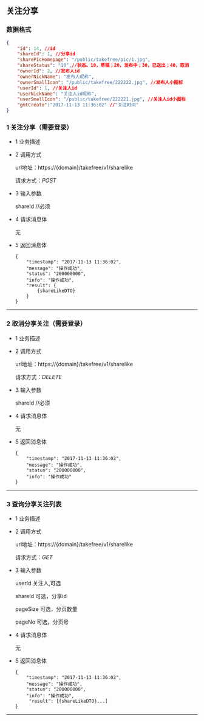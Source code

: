 ## 关注分享

### 数据格式
```json
{
    "id": 14, //id
    "shareId": 1, //分享id
    "sharePicHomepage": "/public/takefree/pic/1.jpg", 
    "shareStatus": "10",//状态。10，草稿；20，发布中；30，已送出；40，取消
    "ownerId": 2, //发布人id
    "ownerNickName": "发布人昵称",
    "ownerSmallIcon": "/public/takefree/222222.jpg", //发布人小图标
    "userId": 1, //关注人id
    "userNickName": "关注人id昵称",
    "userSmallIcon": "/public/takefree/222221.jpg", //关注人id小图标
    "gmtCreate":"2017-11-13 11:36:02" //"关注时间"
}
```
### 1 关注分享（需要登录）
* 1 业务描述

* 2 调用方式

    url地址：https://{domain}/takefree/v1/sharelike

    请求方式：*POST*

* 3 输入参数
    
    shareId //必须

* 4 请求消息体
    
    无
    
* 5 返回消息体
    ```
    {
        "timestamp": "2017-11-13 11:36:02",
        "message": "操作成功",
        "status": "200000000",
        "info": "操作成功",
        "result": {
            {shareLikeDTO}
        }
    }
    ```
***
### 2 取消分享关注（需要登录）
* 1 业务描述

* 2 调用方式

    url地址：https://{domain}/takefree/v1/sharelike

    请求方式：*DELETE*

* 3 输入参数

    shareId //必须
    
* 4 请求消息体
    
    无
    
* 5 返回消息体
    ```
    {
        "timestamp": "2017-11-13 11:36:02",
        "message": "操作成功",
        "status": "200000000",
        "info": "操作成功"
    }
    ```
***
### 3 查询分享关注列表
* 1 业务描述

* 2 调用方式

    url地址：https://{domain}/takefree/v1/sharelike

    请求方式：*GET*

* 3 输入参数
    
    userId 关注人,可选
    
    shareId 可选，分享id
        
    pageSize 可选，分页数量
        
    pageNo 可选，分页号

* 4 请求消息体
    
    无
    
* 5 返回消息体
    ```
    {
        "timestamp": "2017-11-13 11:36:02",
        "message": "操作成功",
        "status": "200000000",
        "info": "操作成功",
         "result": [{shareLikeDTO}...]
    }
    ```
***
